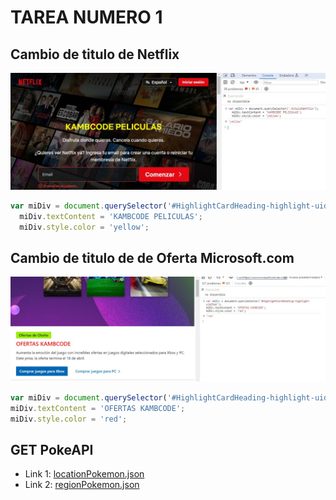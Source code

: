 # TAREA NUMERO 1
## Cambio de titulo de Netflix

![tarea](../Tarea1/fotoTarea.jpg)

```javascript
var miDiv = document.querySelector('#HighlightCardHeading-highlight-uid25ad');
  miDiv.textContent = 'KAMBCODE PELICULAS';
  miDiv.style.color = 'yellow';
```
## Cambio de titulo de de Oferta Microsoft.com
![tarea](../Tarea1/fotoTarea2.jpg)

```javascript
var miDiv = document.querySelector('#HighlightCardHeading-highlight-uid25ad');
miDiv.textContent = 'OFERTAS KAMBCODE';
miDiv.style.color = 'red';
```
## GET PokeAPI
- Link 1: [locationPokemon.json](locationPokemon.json)
- Link 2: [regionPokemon.json](regionPokemon.json)